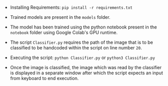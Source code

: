 - Installing Requirements: `pip install -r requirements.txt`

- Trained models are present in the `models` folder.

- The model has been trained using the python notebook present in the `notebook` folder using Google Colab's GPU runtime.

- The script `Classifier.py` requires the path of the image that is to be classified to be handcoded within the script on line number `20`.

- Executing the script: `python Classifier.py` or `python3 Classifier.py`

- Once the image is classified, the image which was read by the classifier is displayed in a separate window after which the script expects an input from keyboard to end execution.
